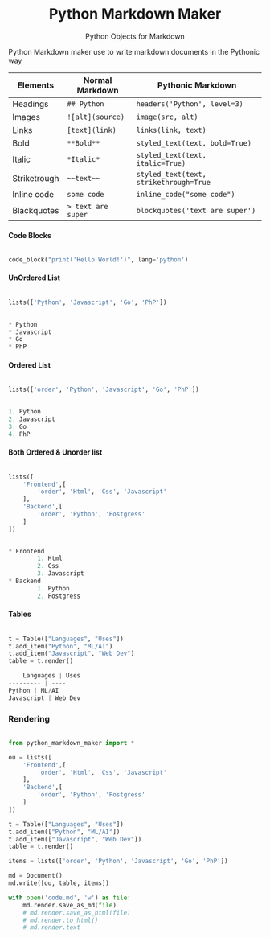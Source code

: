 <h1 align='center'>Python Markdown Maker</h1>

<p align="center">Python Objects for Markdown 
</p>Python Markdown maker use to write markdown documents in the Pythonic way

Elements | Normal Markdown | Pythonic Markdown
-------- | --------------- | -----------------
Headings | `## Python` | `headers('Python', level=3)`
Images | `![alt](source)` | `image(src, alt)`
Links | `[text](link)` | `links(link, text)`
Bold | `**Bold**` | `styled_text(text, bold=True)`
Italic | `*Italic*` | `styled_text(text, italic=True)`
Striketrough | `~~text~~` | `styled_text(text, strikethrough=True`
Inline code | ``some code`` | `inline_code("some code")`
Blackquotes | `> text are super` | `blockquotes('text are super')`
#### Code Blocks
```python
    
code_block("print('Hello World!')", lang='python')

```
#### UnOrdered List
```python
    
lists(['Python', 'Javascript', 'Go', 'PhP'])

```
```python
    
* Python
* Javascript
* Go
* PhP

```
#### Ordered List
```python
    
lists(['order', 'Python', 'Javascript', 'Go', 'PhP'])

```
```python
    
1. Python
2. Javascript
3. Go
4. PhP

```
#### Both Ordered & Unorder list
```python
    
lists([
    'Frontend',[
        'order', 'Html', 'Css', 'Javascript'
    ],
    'Backend',[
        'order', 'Python', 'Postgress'
    ]
])

```
```python
    
* Frontend
        1. Html
        2. Css
        3. Javascript
* Backend
        1. Python
        2. Postgress
```
#### Tables
```python
    
t = Table(["Languages", "Uses"])
t.add_item("Python", "ML/AI")
t.add_item("Javascript", "Web Dev")
table = t.render()

```
```python
    Languages | Uses
--------- | ----
Python | ML/AI
Javascript | Web Dev
```
### Rendering
```python
    
from python_markdown_maker import *

ou = lists([
    'Frontend',[
        'order', 'Html', 'Css', 'Javascript'
    ],
    'Backend',[
        'order', 'Python', 'Postgress'
    ]
])

t = Table(["Languages", "Uses"])
t.add_item(["Python", "ML/AI"])
t.add_item(["Javascript", "Web Dev"])
table = t.render()

items = lists(['order', 'Python', 'Javascript', 'Go', 'PhP'])

md = Document()
md.write([ou, table, items])

with open('code.md', 'w') as file:
    md.render.save_as_md(file)
    # md.render.save_as_html(file)
    # md.render.to_html()
    # md.render.text


```
